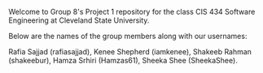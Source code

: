 Welcome to Group 8's Project 1 repository for the class CIS 434 Software Engineering at Cleveland State University.

Below are the names of the group members along with our usernames:

Rafia Sajjad (rafiasajjad), 
Kenee Shepherd (iamkenee), 
Shakeeb Rahman (shakeebur), 
Hamza Srhiri (Hamzas61), 
Sheeka Shee (SheekaShee).

